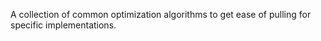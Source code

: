 A collection of common optimization algorithms to get ease of pulling for specific implementations.
